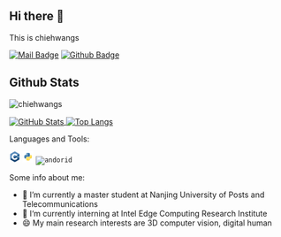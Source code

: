 ## Hi there 👋

This is chiehwangs

[![Mail Badge](https://img.shields.io/badge/-chieh.wangs@gmail.com-c14438?style=flat&logo=Gmail&logoColor=white&link=mailto:11812109@mail.sustech.edu.cn)](mailto:11812109@mail.sustech.edu.cn) [![Github Badge](https://img.shields.io/badge/-chiehwangs-grey?style=flat&logo=github&logoColor=white&link=https://github.com/chiehwangs/)](https://www.github.com/chiehwangs/)
## Github Stats
<p align=left> <img src=https://komarev.com/ghpvc/?username=chiehwangs alt=chiehwangs /> </p>

<a href="https://github.com/chiehwangs">
  <img align="center" alt="GitHub Stats" src="https://github-readme-stats.vercel.app/api?username=chiehwangs&show_icons=true&include_all_commits=true" />
</a>
<a href="https://github.com/chiehwangs">
  <img align="center" alt="Top Langs" src="https://github-readme-stats.vercel.app/api/top-langs/?username=chiehwangs&layout=compact" />
</a>

Languages and Tools:

<code><img height="20" src="https://raw.githubusercontent.com/github/explore/80688e429a7d4ef2fca1e82350fe8e3517d3494d/topics/cpp/cpp.png" alt="cpp"></code>
<code><img height="20" src="https://raw.githubusercontent.com/github/explore/80688e429a7d4ef2fca1e82350fe8e3517d3494d/topics/python/python.png" alt="python"></code>
<code><img height="20" src="https://avatars.githubusercontent.com/u/32689599?s=200&v=4" alt="andorid"></code>

<!--
**Ryyyc/ryyyc** is a ✨ _special_ ✨ repository because its `README.md` (this file) appears on your GitHub profile.
-->
Some info about me:
- 🔭 I’m currently a master student at Nanjing University of Posts and Telecommunications
- 🌱 I‘m currently interning at Intel Edge Computing Research Institute
- 😄 My main research interests are 3D computer vision, digital human
<!--
- 🤔 I’m looking for a PhD or a RA position
- 👯 I’m looking to collaborate on ...
- 💬 Ask me about ...
- 📫 How to reach me: gmail,
- 😄 Pronouns: ...
- ⚡ Fun fact: ...
-->
